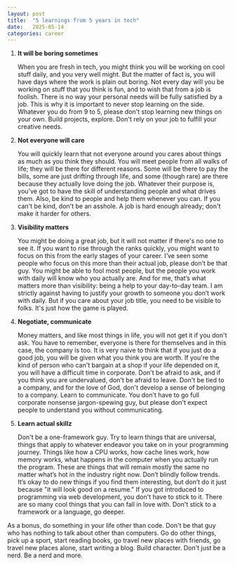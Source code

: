 ```yaml
---
layout: post
title:  "5 learnings from 5 years in tech"
date:   2025-05-14
categories: career
---
```


1. **It will be boring sometimes**

   When you are fresh in tech, you might think you will be working on cool stuff daily, and you very well might. But the matter of fact is, you will have days where the work is plain out boring. Not every day will you be working on stuff that you think is fun, and to wish that from a job is foolish. There is no way your personal needs will be fully satisfied by a job. This is why it is important to never stop learning on the side. Whatever you do from 9 to 5, please don't stop learning new things on your own. Build projects, explore. Don't rely on your job to fulfill your creative needs.

2. **Not everyone will care**

   You will quickly learn that not everyone around you cares about things as much as you think they should. You will meet people from all walks of life; they will be there for different reasons. Some will be there to pay the bills, some are just drifting through life, and some (though rare) are there because they actually love doing the job. Whatever their purpose is, you've got to have the skill of understanding people and what drives them. Also, be kind to people and help them whenever you can. If you can't be kind, don't be an asshole. A job is hard enough already; don't make it harder for others.

3. **Visibility matters**

   You might be doing a great job, but it will not matter if there's no one to see it. If you want to rise through the ranks quickly, you might want to focus on this from the early stages of your career. I’ve seen some people who focus on this more than their actual job, please don’t be that guy. You might be able to fool most people, but the people you work with daily will know who you actually are. And for me, that’s what matters more than visibility: being a help to your day-to-day team. I am strictly against having to justify your growth to someone you don’t work with daily. But if you care about your job title, you need to be visible to folks. It's just how the game is played.

4. **Negotiate, communicate**

   Money matters, and like most things in life, you will not get it if you don't ask. You have to remember, everyone is there for themselves and in this case, the company is too. It is very naive to think that if you just do a good job, you will be given what you think you are worth. If you're the kind of person who can't bargain at a shop if your life depended on it, you will have a difficult time in corporate. Don't be afraid to ask, and if you think you are undervalued, don't be afraid to leave. Don't be tied to a company, and for the love of God, don't develop a sense of belonging to a company. Learn to communicate. You don't have to go full corporate nonsense jargon-spewing guy, but please don't expect people to understand you without communicating.

5. **Learn actual skillz**

   Don't be a one-framework guy. Try to learn things that are universal, things that apply to whatever endeavor you take on in your programming journey. Things like how a CPU works, how cache lines work, how memory works, what happens in the computer when you actually run the program. These are things that will remain mostly the same no matter what’s hot in the industry right now. Don’t blindly follow trends. It’s okay to do new things if you find them interesting, but don’t do it just because "it will look good on a resume." If you got introduced to programming via web development, you don't have to stick to it. There are so many cool things that you can fall in love with. Don't stick to a framework or a language, go deeper.

<p></p>

As a bonus, do something in your life other than code. Don't be that guy who has nothing to talk about other than computers. Go do other things, pick up a sport, start reading books, go travel new places with friends, go travel new places alone, start writing a blog. Build character. Don't just be a nerd. Be a nerd and more.